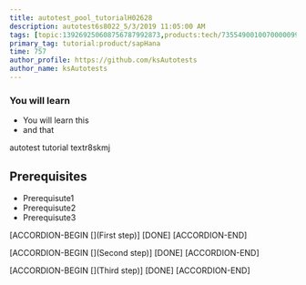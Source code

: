```yaml
---
title: autotest_pool_tutorialH02628
description: autotest6s8022_5/3/2019 11:05:00 AM
tags: [topic:139269250608756787992873,products:tech/73554900100700000996,tutorial:experience/advanced]
primary_tag: tutorial:product/sapHana
time: 757
author_profile: https://github.com/ksAutotests
author_name: ksAutotests
---
```

### You will learn
- You will learn this
- and that

autotest tutorial textr8skmj

## Prerequisites
- Prerequisute1
- Prerequisute2
- Prerequisute3

[ACCORDION-BEGIN [](First step)]
[DONE]
[ACCORDION-END]

[ACCORDION-BEGIN [](Second step)]
[DONE]
[ACCORDION-END]

[ACCORDION-BEGIN [](Third step)]
[DONE]
[ACCORDION-END]

